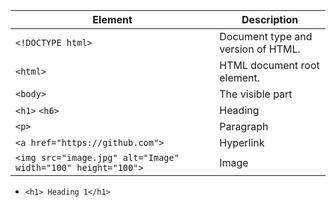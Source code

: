 |Element|Description|
|---|---|
|`<!DOCTYPE html>`|Document type and version of HTML.|
|`<html>`|HTML document root element.|
|`<body>`|The visible part|
|`<h1>` `<h6>`|Heading|
|`<p>`|Paragraph|
|`<a href="https://github.com">`|Hyperlink|
|`<img src="image.jpg" alt="Image" width="100" height="100">`|Image|

- `<h1> Heading 1</h1>`